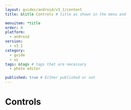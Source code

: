 ```yaml
---
layout: guides/android/v3_1/content
title: &title Controls # title as shown in the menu and 

menuitem: *title
order: 0
platform:
  - android
version:
  - v3_1
category: 
  - guide
  - ui
tags: &tags # tags that are necessary
  - photo editor 

published: true # Either published or not 
---
```


# Controls 
